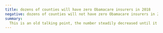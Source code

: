 ```yaml
---
title: dozens of counties will have zero Obamacare insurers in 2018
negative: dozens of counties will not have zero Obamacare insurers in 2018
summary:
  This is an old talking point, the number steadily decreased until it reached zero on 2017-08-23.
---
```

